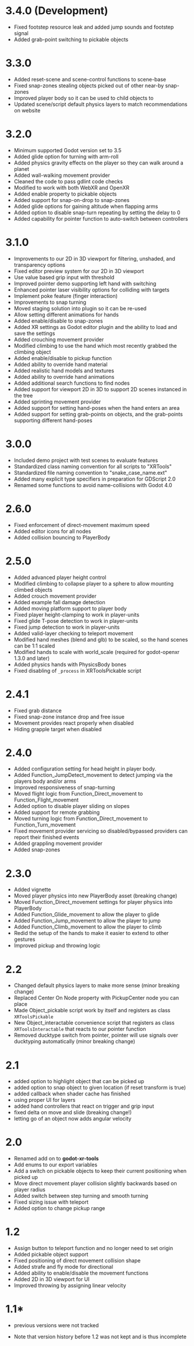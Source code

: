# 3.4.0 (Development)
- Fixed footstep resource leak and added jump sounds and footstep signal
- Added grab-point switching to pickable objects

# 3.3.0
- Added reset-scene and scene-control functions to scene-base
- Fixed snap-zones stealing objects picked out of other near-by snap-zones
- Improved player body so it can be used to child objects to
- Updated scene/script default physics layers to match recommendations on website

# 3.2.0
- Minimum supported Godot version set to 3.5
- Added glide option for turning with arm-roll
- Added physics gravity effects on the player so they can walk around a planet
- Added wall-walking movement provider
- Cleaned the code to pass gdlint code checks
- Modified to work with both WebXR and OpenXR
- Added enable property to pickable objects
- Added support for snap-on-drop to snap-zones
- Added glide options for gaining altitude when flapping arms
- Added option to disable snap-turn repeating by setting the delay to 0
- Added capability for pointer function to auto-switch between controllers

# 3.1.0
- Improvements to our 2D in 3D viewport for filtering, unshaded, and transparency options
- Fixed editor preview system for our 2D in 3D viewport
- Use value based grip input with threshold
- Improved pointer demo supporting left hand with switching
- Enhanced pointer laser visibility options for colliding with targets
- Implement poke feature (finger interaction)
- Improvements to snap turning
- Moved staging solution into plugin so it can be re-used
- Allow setting different animations for hands
- Added enable/disable to snap-zones
- Added XR settings as Godot editor plugin and the ability to load and save the settings
- Added crouching movement provider
- Modified climbing to use the hand which most recently grabbed the climbing object
- Added enable/disable to pickup function
- Added ability to override hand material
- Added realistic hand models and textures
- Added ability to override hand animations
- Added additional search functions to find nodes
- Added support for viewport 2D in 3D to support 2D scenes instanced in the tree
- Added sprinting movement provider
- Added support for setting hand-poses when the hand enters an area
- Added support for setting grab-points on objects, and the grab-points supporting different hand-poses

# 3.0.0
- Included demo project with test scenes to evaluate features
- Standardized class naming convention for all scripts to "XRTools<PascalCaseName>"
- Standardized file naming convention to "snake_case_name.ext"
- Added many explicit type specifiers in preparation for GDScript 2.0
- Renamed some functions to avoid name-collisions with Godot 4.0

# 2.6.0
- Fixed enforcement of direct-movement maximum speed
- Added editor icons for all nodes
- Added collision bouncing to PlayerBody

# 2.5.0
- Added advanced player height control
- Modified climbing to collapse player to a sphere to allow mounting climbed objects
- Added crouch movement provider
- Added example fall damage detection
- Added moving platform support to player body
- Fixed player height-clamping to work in player-units
- Fixed glide T-pose detection to work in player-units
- Fixed jump detection to work in player-units
- Added valid-layer checking to teleport movement
- Modified hand meshes (blend and glb) to be scaled, so the hand scenes can be 1:1 scaled
- Modified hands to scale with world_scale (required for godot-openxr 1.3.0 and later)
- Added physics hands with PhysicsBody bones
- Fixed disabling of `_process` in XRToolsPickable script

# 2.4.1
- Fixed grab distance
- Fixed snap-zone instance drop and free issue
- Movement provides react properly when disabled
- Hiding grapple target when disabled

# 2.4.0
- Added configuration setting for head height in player body.
- Added Function_JumpDetect_movement to detect jumping via the players body and/or arms
- Improved responsiveness of snap-turning
- Moved flight logic from Function_Direct_movement to Function_Flight_movement
- Added option to disable player sliding on slopes
- Added support for remote grabbing
- Moved turning logic from Function_Direct_movement to Function_Turn_movement
- Fixed movement provider servicing so disabled/bypassed providers can report their finished events
- Added grappling movement provider
- Added snap-zones

# 2.3.0
- Added vignette
- Moved player physics into new PlayerBody asset (breaking change)
- Moved Function_Direct_movement settings for player physics into PlayerBody
- Added Function_Glide_movement to allow the player to glide
- Added Function_Jump_movement to allow the player to jump
- Added Function_Climb_movement to allow the player to climb
- Redid the setup of the hands to make it easier to extend to other gestures
- Improved pickup and throwing logic

# 2.2
- Changed default physics layers to make more sense (minor breaking change)
- Replaced Center On Node property with PickupCenter node you can place
- Made Object_pickable script work by itself and registers as class `XRToolsPickable`
- New Object_interactable convenience script that registers as class `XRToolsInteractable` that reacts to our pointer function
- Removed ducktype switch from pointer, pointer will use signals over ducktyping automatically (minor breaking change)

# 2.1
- added option to highlight object that can be picked up
- added option to snap object to given location (if reset transform is true)
- added callback when shader cache has finished
- using proper UI for layers
- added hand controllers that react on trigger and grip input
- fixed delta on move and slide (breaking change!)
- letting go of an object now adds angular velocity

# 2.0
- Renamed add on to **godot-xr-tools**
- Add enums to our export variables
- Add a switch on pickable objects to keep their current positioning when picked up
- Move direct movement player collision slightly backwards based on player radius
- Added switch between step turning and smooth turning
- Fixed sizing issue with teleport
- Added option to change pickup range

# 1.2
- Assign button to teleport function and no longer need to set origin
- Added pickable object support
- Fixed positioning of direct movement collision shape
- Added strafe and fly mode for directional
- Added ability to enable/disable the movement functions
- Added 2D in 3D viewport for UI
- Improved throwing by assigning linear velocity

# 1.1*
- previous versions were not tracked

* Note that version history before 1.2 was not kept and is thus incomplete
